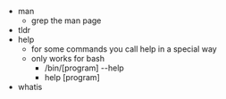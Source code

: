 - man 
	- grep the man page
-  tldr
- help
	- for some commands you call help in a special way
	- only works for bash
		- /bin/[program] --help
		- help [program]
- whatis